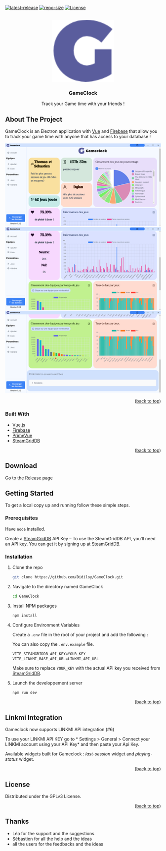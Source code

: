 <div id="top"></div>
<!--
*** Thanks for checking out the Best-README-Template. If you have a suggestion
*** that would make this better, please fork the repo and create a pull request
*** or simply open an issue with the tag "enhancement".
*** Don't forget to give the project a star!
*** Thanks again! Now go create something AMAZING! :D
-->

<!-- PROJECT SHIELDS -->
<!--
*** I'm using markdown "reference style" links for readability.
*** Reference links are enclosed in brackets [ ] instead of parentheses ( ).
*** See the bottom of this document for the declaration of the reference variables
*** for contributors-url, forks-url, etc. This is an optional, concise syntax you may use.
*** https://www.markdownguide.org/basic-syntax/#reference-style-links
-->

[![latest-release][repo-release-shield]][repo-release-url]
[![repo-size][repo-size-shield]][repo-size-url]
[![License][license-shield]][license-url]

<!-- PROJECT LOGO -->
<br />
<div align="center">
    <img src="./resources/icon.png" alt="Logo" width="200" height="200">

  <h3 align="center">GameClock</h3>

  <p align="center">
    Track your Game time with your friends !
  </p>
</div>

## About The Project

GameClock is an Electron application with <a href="https://vuejs.org/">Vue</a> and <a href="https://firebase.google.com/">Firebase</a> that allow you to track your game time with anyone that has access to your database !

![Capture home](./resources/images/gameclock_home.png)
![Capture home 2](./resources/images/gameclock_home2.png)
![Capture home 2](./resources/images/gameclock_home3.png)

<p align="right">(<a href="#top">back to top</a>)</p>

### Built With

- [Vue.js](https://vuejs.org/)
- [Firebase](https://firebase.google.com/)
- [PrimeVue](https://primevue.org/)
- [SteamGridDB](https://www.steamgriddb.com/)

<p align="right">(<a href="#top">back to top</a>)</p>

<!-- DOWNLOAD -->

## Download

Go to the <a href="https://github.com/Didiloy/GameClock/releases">Release page</a>

<!-- GETTING STARTED -->

## Getting Started

To get a local copy up and running follow these simple steps.

### Prerequisites

Have `node` installed.

Create a [SteamGridDB](https://www.steamgriddb.com/api/v2) API Key – To use the SteamGridDB API, you’ll need an API key. You can get it by signing up at [SteamGridDB](https://www.steamgriddb.com).



### Installation

1. Clone the repo
   ```sh
   git clone https://github.com/Didiloy/GameClock.git
   ```
2. Navigate to the directory named GameClock
   ```sh
   cd GameClock
   ```
3. Install NPM packages
   ```sh
   npm install
   ```
4. Configure Environment Variables

   Create a `.env` file in the root of your project and add the following :

   You can also copy the `.env.example` file.

   ```env
   VITE_STEAMGRIDDB_API_KEY=YOUR_KEY
   VITE_LINKMI_BASE_API_URL=LINKMI_API_URL
   ```

   Make sure to replace `YOUR_KEY` with the actual API key you received from [SteamGridDB](https://www.steamgriddb.com/api/v2).

5. Launch the developpement server
   ```sh
   npm run dev
   ```

<p align="right">(<a href="#top">back to top</a>)</p>

## Linkmi Integration

Gameclock now supports LINKMI API integration (#6)

To use your LINKMI API KEY go to * Settings > General > Connect your LINKMI account using your API Key* and then paste your Api Key.

Available widgets built for Gameclock : *last-session* widget and *playing-status* widget.

<p align="right">(<a href="#top">back to top</a>)</p>

## License

Distributed under the GPLv3 License.

<p align="right">(<a href="#top">back to top</a>)</p>

## Thanks

- Léa for the support and the suggestions
- Sébastien for all the help and the ideas
- all the users for the feedbacks and the ideas

<!-- MARKDOWN LINKS & IMAGES -->
<!-- https://www.markdownguide.org/basic-syntax/#reference-style-links -->

[repo-release-shield]: https://img.shields.io/github/release/didiloy/gameclock
[repo-size-shield]: https://img.shields.io/github/repo-size/didiloy/gameclock
[repo-release-url]: https://github.com/Didiloy/GameClock/releases/latest
[repo-size-url]: https://github.com/Didiloy/gameclock/graphs/contributors
[license-shield]: https://img.shields.io/badge/Licence-GPLv3-brightgreen
[license-url]: https://www.gnu.org/licenses/gpl-3.0.html